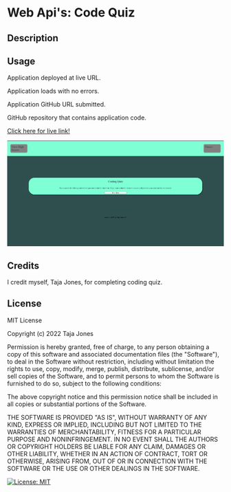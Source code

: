 # Web Api's: Code Quiz

## Description



## Usage




Application deployed at live URL.

Application loads with no errors.

Application GitHub URL submitted.

GitHub repository that contains application code.

<a href="https://tajajones2.github.io/Web_Api-Code_Quiz/">Click here for live link!</a>

    
![alt tag](./assets/images/coding%20quiz.png)
    

## Credits

I credit myself, Taja Jones, for completing coding quiz.

## License
MIT License

Copyright (c) 2022 Taja Jones

Permission is hereby granted, free of charge, to any person obtaining a copy
of this software and associated documentation files (the "Software"), to deal
in the Software without restriction, including without limitation the rights
to use, copy, modify, merge, publish, distribute, sublicense, and/or sell
copies of the Software, and to permit persons to whom the Software is
furnished to do so, subject to the following conditions:

The above copyright notice and this permission notice shall be included in all
copies or substantial portions of the Software.

THE SOFTWARE IS PROVIDED "AS IS", WITHOUT WARRANTY OF ANY KIND, EXPRESS OR
IMPLIED, INCLUDING BUT NOT LIMITED TO THE WARRANTIES OF MERCHANTABILITY,
FITNESS FOR A PARTICULAR PURPOSE AND NONINFRINGEMENT. IN NO EVENT SHALL THE
AUTHORS OR COPYRIGHT HOLDERS BE LIABLE FOR ANY CLAIM, DAMAGES OR OTHER
LIABILITY, WHETHER IN AN ACTION OF CONTRACT, TORT OR OTHERWISE, ARISING FROM,
OUT OF OR IN CONNECTION WITH THE SOFTWARE OR THE USE OR OTHER DEALINGS IN THE
SOFTWARE.

[![License: MIT](https://img.shields.io/badge/License-MIT-yellow.svg)](https://opensource.org/licenses/MIT)